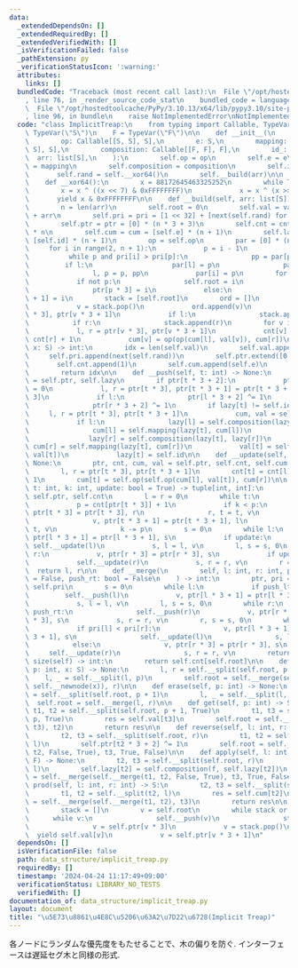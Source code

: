 ```yaml
---
data:
  _extendedDependsOn: []
  _extendedRequiredBy: []
  _extendedVerifiedWith: []
  _isVerificationFailed: false
  _pathExtension: py
  _verificationStatusIcon: ':warning:'
  attributes:
    links: []
  bundledCode: "Traceback (most recent call last):\n  File \"/opt/hostedtoolcache/PyPy/3.10.13/x64/lib/pypy3.10/site-packages/onlinejudge_verify/documentation/build.py\"\
    , line 76, in _render_source_code_stat\n    bundled_code = language.bundle(\n\
    \  File \"/opt/hostedtoolcache/PyPy/3.10.13/x64/lib/pypy3.10/site-packages/onlinejudge_verify/languages/python.py\"\
    , line 96, in bundle\n    raise NotImplementedError\nNotImplementedError\n"
  code: "class ImplicitTreap:\n    from typing import Callable, TypeVar\n\n    S =\
    \ TypeVar(\"S\")\n    F = TypeVar(\"F\")\n\n    def __init__(\n        self,\n\
    \        op: Callable[[S, S], S],\n        e: S,\n        mapping: Callable[[F,\
    \ S], S],\n        composition: Callable[[F, F], F],\n        id_: F,\n      \
    \  arr: list[S],\n    ):\n        self.op = op\n        self.e = e\n        self.mapping\
    \ = mapping\n        self.composition = composition\n        self.id = id_\n \
    \       self.rand = self.__xor64()\n        self.__build(arr)\n\n    @staticmethod\n\
    \    def __xor64():\n        x = 88172645463325252\n        while True:\n    \
    \        x = x ^ ((x << 7) & 0xFFFFFFFF)\n            x = x ^ (x >> 9)\n     \
    \       yield x & 0xFFFFFFFF\n\n    def __build(self, arr: list[S]) -> None:\n\
    \        n = len(arr)\n        self.root = 0\n        self.val = val = [self.e]\
    \ + arr\n        self.pri = pri = [1 << 32] + [next(self.rand) for _ in range(n)]\n\
    \        self.ptr = ptr = [0] * (n * 3 + 3)\n        self.cnt = cnt = [0] + [1]\
    \ * n\n        self.cum = cum = [self.e] * (n + 1)\n        self.lazy = lazy =\
    \ [self.id] * (n + 1)\n        op = self.op\n        par = [0] * (n + 1)\n   \
    \     for i in range(2, n + 1):\n            p = i - 1\n            l = 0\n  \
    \          while p and pri[i] > pri[p]:\n                pp = par[p]\n       \
    \         if l:\n                    par[l] = p\n                par[p] = i\n\
    \                l, p = p, pp\n            par[i] = p\n        for i, p in enumerate(par):\n\
    \            if not p:\n                self.root = i\n            elif i < p:\n\
    \                ptr[p * 3] = i\n            else:\n                ptr[p * 3\
    \ + 1] = i\n        stack = [self.root]\n        ord = []\n        while stack:\n\
    \            v = stack.pop()\n            ord.append(v)\n            l, r = ptr[v\
    \ * 3], ptr[v * 3 + 1]\n            if l:\n                stack.append(l)\n \
    \           if r:\n                stack.append(r)\n        for v in ord[::-1]:\n\
    \            l, r = ptr[v * 3], ptr[v * 3 + 1]\n            cnt[v] = cnt[l] +\
    \ cnt[r] + 1\n            cum[v] = op(op(cum[l], val[v]), cum[r])\n\n    def __newnode(self,\
    \ x: S) -> int:\n        idx = len(self.val)\n        self.val.append(x)\n   \
    \     self.pri.append(next(self.rand))\n        self.ptr.extend([0, 0, 0])\n \
    \       self.cnt.append(1)\n        self.cum.append(self.e)\n        self.lazy.append(self.id)\n\
    \        return idx\n\n    def __push(self, t: int) -> None:\n        ptr, lazy\
    \ = self.ptr, self.lazy\n        if ptr[t * 3 + 2]:\n            ptr[t * 3 + 2]\
    \ = 0\n            l, r = ptr[t * 3], ptr[t * 3 + 1] = ptr[t * 3 + 1], ptr[t *\
    \ 3]\n            if l:\n                ptr[l * 3 + 2] ^= 1\n            if r:\n\
    \                ptr[r * 3 + 2] ^= 1\n        if lazy[t] != self.id:\n       \
    \     l, r = ptr[t * 3], ptr[t * 3 + 1]\n            cum, val = self.cum, self.val\n\
    \            if l:\n                lazy[l] = self.composition(lazy[t], lazy[l])\n\
    \                cum[l] = self.mapping(lazy[t], cum[l])\n            if r:\n \
    \               lazy[r] = self.composition(lazy[t], lazy[r])\n               \
    \ cum[r] = self.mapping(lazy[t], cum[r])\n            val[t] = self.mapping(lazy[t],\
    \ val[t])\n            lazy[t] = self.id\n\n    def __update(self, t: int) ->\
    \ None:\n        ptr, cnt, cum, val = self.ptr, self.cnt, self.cum, self.val\n\
    \        l, r = ptr[t * 3], ptr[t * 3 + 1]\n        cnt[t] = cnt[l] + cnt[r] +\
    \ 1\n        cum[t] = self.op(self.op(cum[l], val[t]), cum[r])\n\n    def __split(self,\
    \ t: int, k: int, update: bool = True) -> tuple[int, int]:\n        ptr, cnt =\
    \ self.ptr, self.cnt\n        l = r = 0\n        while t:\n            self.__push(t)\n\
    \            p = cnt[ptr[t * 3]] + 1\n            if k < p:\n                v,\
    \ ptr[t * 3] = ptr[t * 3], r\n                r, t = t, v\n            else:\n\
    \                v, ptr[t * 3 + 1] = ptr[t * 3 + 1], l\n                l, t =\
    \ t, v\n                k -= p\n        s = 0\n        while l:\n            v,\
    \ ptr[l * 3 + 1] = ptr[l * 3 + 1], s\n            if update:\n               \
    \ self.__update(l)\n            s, l = l, v\n        l, s = s, 0\n        while\
    \ r:\n            v, ptr[r * 3] = ptr[r * 3], s\n            if update:\n    \
    \            self.__update(r)\n            s, r = r, v\n        r = s\n      \
    \  return l, r\n\n    def __merge(\n        self, l: int, r: int, push_lt: bool\
    \ = False, push_rt: bool = False\n    ) -> int:\n        ptr, pri = self.ptr,\
    \ self.pri\n        s = 0\n        while l:\n            if push_lt:\n       \
    \         self.__push(l)\n            v, ptr[l * 3 + 1] = ptr[l * 3 + 1], s\n\
    \            s, l = l, v\n        l, s = s, 0\n        while r:\n            if\
    \ push_rt:\n                self.__push(r)\n            v, ptr[r * 3] = ptr[r\
    \ * 3], s\n            s, r = r, v\n        r, s = s, 0\n        while l or r:\n\
    \            if pri[l] < pri[r]:\n                v, ptr[l * 3 + 1] = ptr[l *\
    \ 3 + 1], s\n                self.__update(l)\n                s, l = l, v\n \
    \           else:\n                v, ptr[r * 3] = ptr[r * 3], s\n           \
    \     self.__update(r)\n                s, r = r, v\n        return s\n\n    def\
    \ size(self) -> int:\n        return self.cnt[self.root]\n\n    def insert(self,\
    \ p: int, x: S) -> None:\n        l, r = self.__split(self.root, p + 1)\n    \
    \    l, _ = self.__split(l, p)\n        self.root = self.__merge(self.__merge(l,\
    \ self.__newnode(x)), r)\n\n    def erase(self, p: int) -> None:\n        l, r\
    \ = self.__split(self.root, p + 1)\n        l, _ = self.__split(l, p)\n      \
    \  self.root = self.__merge(l, r)\n\n    def get(self, p: int) -> S:\n       \
    \ t1, t2 = self.__split(self.root, p + 1, True)\n        t1, t3 = self.__split(t1,\
    \ p, True)\n        res = self.val[t3]\n        self.root = self.__merge(self.__merge(t1,\
    \ t3), t2)\n        return res\n\n    def reverse(self, l: int, r: int) -> None:\n\
    \        t2, t3 = self.__split(self.root, r)\n        t1, t2 = self.__split(t2,\
    \ l)\n        self.ptr[t2 * 3 + 2] ^= 1\n        self.root = self.__merge(self.__merge(t1,\
    \ t2, False, True), t3, True, False)\n\n    def apply(self, l: int, r: int, f:\
    \ F) -> None:\n        t2, t3 = self.__split(self.root, r)\n        t1, t2 = self.__split(t2,\
    \ l)\n        self.lazy[t2] = self.composition(f, self.lazy[t2])\n        self.root\
    \ = self.__merge(self.__merge(t1, t2, False, True), t3, True, False)\n\n    def\
    \ prod(self, l: int, r: int) -> S:\n        t2, t3 = self.__split(self.root, r)\n\
    \        t1, t2 = self.__split(t2, l)\n        res = self.cum[t2]\n        self.root\
    \ = self.__merge(self.__merge(t1, t2), t3)\n        return res\n\n    def iter(self):\n\
    \        stack = []\n        v = self.root\n        while stack or v:\n      \
    \      while v:\n                self.__push(v)\n                stack.append(v)\n\
    \                v = self.ptr[v * 3]\n            v = stack.pop()\n          \
    \  yield self.val[v]\n            v = self.ptr[v * 3 + 1]\n"
  dependsOn: []
  isVerificationFile: false
  path: data_structure/implicit_treap.py
  requiredBy: []
  timestamp: '2024-04-24 11:17:49+09:00'
  verificationStatus: LIBRARY_NO_TESTS
  verifiedWith: []
documentation_of: data_structure/implicit_treap.py
layout: document
title: "\u5E73\u8861\u4E8C\u5206\u63A2\u7D22\u6728(Implicit Treap)"
---
```


各ノードにランダムな優先度をもたせることで、木の偏りを防ぐ.
インターフェースは遅延セグ木と同様の形式.